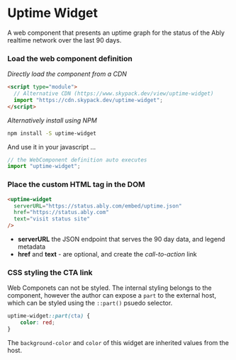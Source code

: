 # Uptime Widget

A web component that presents an uptime graph for the status of the Ably realtime network over the last 90 days.

### Load the web component definition

*Directly load the component from a CDN*

```html
<script type="module">
  // Alternative CDN (https://www.skypack.dev/view/uptime-widget)
  import "https://cdn.skypack.dev/uptime-widget";
</script>
```

*Alternatively install using NPM*

```bash
npm install -S uptime-widget
```

And use it in your javascript ...

```javascript
// the WebComponent definition auto executes
import "uptime-widget";
```

### Place the custom HTML tag in the DOM

```html
<uptime-widget
  serverURL="https://status.ably.com/embed/uptime.json"
  href="https://status.ably.com"
  text="visit status site"
/>
```

- **serverURL** the JSON endpoint that serves the 90 day data, and legend metadata
- **href** and **text** - are optional, and create the *call-to-action* link

### CSS styling the CTA link

Web Componets can not be styled. The internal styling belongs to the component, however the author can expose a `part` to the external host, which can be styled using the `::part()` psuedo selector.

```css
uptime-widget::part(cta) {
	color: red;
}
```

The `background-color` and `color` of this widget are inherited values from the host.

